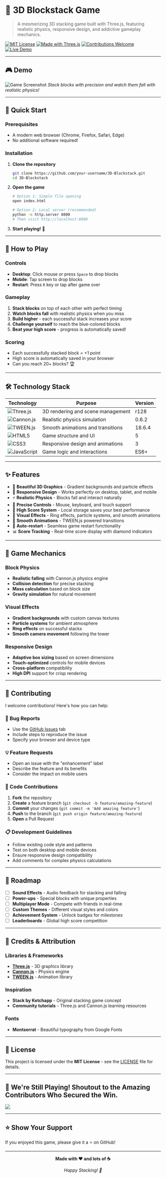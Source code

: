 # 🧱 3D Blockstack Game

> A mesmerizing 3D stacking game built with Three.js, featuring realistic physics, responsive design, and addictive gameplay mechanics.

[![MIT License](https://img.shields.io/badge/License-MIT-green.svg)](https://opensource.org/licenses/MIT)
[![Made with Three.js](https://img.shields.io/badge/Made%20with-Three.js-orange.svg)](https://threejs.org/)
[![Contributions Welcome](https://img.shields.io/badge/Contributions-Welcome-blue.svg)](CONTRIBUTING.md)
[![Live Demo](https://img.shields.io/badge/Live%20Demo-Play%20Now-brightgreen.svg)](https://your-username.github.io/3D-Blockstack/)

---

## 🎮 Demo

![Game Screenshot](screenshot.png)
*Stack blocks with precision and watch them fall with realistic physics!*

---

## 🚀 Quick Start

### Prerequisites
- A modern web browser (Chrome, Firefox, Safari, Edge)
- No additional software required!

### Installation

1. **Clone the repository**
   ```bash
   git clone https://github.com/your-username/3D-Blockstack.git
   cd 3D-Blockstack
   ```

2. **Open the game**
   ```bash
   # Option 1: Simple file opening
   open index.html
   
   # Option 2: Local server (recommended)
   python -m http.server 8000
   # Then visit http://localhost:8000
   ```

3. **Start playing!** 🎯

---

## 🎯 How to Play

### Controls
- **Desktop**: Click mouse or press `Space` to drop blocks
- **Mobile**: Tap screen to drop blocks
- **Restart**: Press `R` key or tap after game over

### Gameplay
1. **Stack blocks** on top of each other with perfect timing
2. **Watch blocks fall** with realistic physics when you miss
3. **Build higher** - each successful stack increases your score
4. **Challenge yourself** to reach the blue-colored blocks
5. **Beat your high score** - progress is automatically saved!

### Scoring
- Each successfully stacked block = +1 point
- High score is automatically saved in your browser
- Can you reach 20+ blocks? 🏆

---

## 🛠️ Technology Stack

| Technology | Purpose | Version |
|------------|---------|---------|
| ![Three.js](https://img.shields.io/badge/Three.js-3D%20Graphics-orange) | 3D rendering and scene management | r128 |
| ![Cannon.js](https://img.shields.io/badge/Cannon.js-Physics-red) | Realistic physics simulation | 0.6.2 |
| ![TWEEN.js](https://img.shields.io/badge/TWEEN.js-Animation-green) | Smooth animations and transitions | 18.6.4 |
| ![HTML5](https://img.shields.io/badge/HTML5-Structure-blue) | Game structure and UI | 5 |
| ![CSS3](https://img.shields.io/badge/CSS3-Styling-purple) | Responsive design and animations | 3 |
| ![JavaScript](https://img.shields.io/badge/JavaScript-Logic-yellow) | Game logic and interactions | ES6+ |

---

## ✨ Features

- 🎨 **Beautiful 3D Graphics** - Gradient backgrounds and particle effects
- 📱 **Responsive Design** - Works perfectly on desktop, tablet, and mobile
- ⚡ **Realistic Physics** - Blocks fall and interact naturally
- 🎯 **Precise Controls** - Mouse, keyboard, and touch support
- 💾 **High Score System** - Local storage saves your best performance
- 🌟 **Visual Effects** - Ring effects, particle systems, and smooth animations
- 🎵 **Smooth Animations** - TWEEN.js powered transitions
- 🔄 **Auto-restart** - Seamless game restart functionality
- 📊 **Score Tracking** - Real-time score display with diamond indicators

---

## 🎨 Game Mechanics

### Block Physics
- **Realistic falling** with Cannon.js physics engine
- **Collision detection** for precise stacking
- **Mass calculation** based on block size
- **Gravity simulation** for natural movement

### Visual Effects
- **Gradient backgrounds** with custom canvas textures
- **Particle systems** for ambient atmosphere
- **Ring effects** on successful stacks
- **Smooth camera movement** following the tower

### Responsive Design
- **Adaptive box sizing** based on screen dimensions
- **Touch-optimized** controls for mobile devices
- **Cross-platform** compatibility
- **High DPI** support for crisp rendering

---

## 🤝 Contributing

I welcome contributions! Here's how you can help:

### 🐛 Bug Reports
- Use the [GitHub Issues](https://github.com/your-username/3D-Blockstack/issues) tab
- Include steps to reproduce the issue
- Specify your browser and device type

### 💡 Feature Requests
- Open an issue with the "enhancement" label
- Describe the feature and its benefits
- Consider the impact on mobile users

### 🔧 Code Contributions
1. **Fork** the repository
2. **Create** a feature branch (`git checkout -b feature/amazing-feature`)
3. **Commit** your changes (`git commit -m 'Add amazing feature'`)
4. **Push** to the branch (`git push origin feature/amazing-feature`)
5. **Open** a Pull Request

### 📋 Development Guidelines
- Follow existing code style and patterns
- Test on both desktop and mobile devices
- Ensure responsive design compatibility
- Add comments for complex physics calculations

---

## 🎯 Roadmap

- [ ] **Sound Effects** - Audio feedback for stacking and falling
- [ ] **Power-ups** - Special blocks with unique properties
- [ ] **Multiplayer Mode** - Compete with friends in real-time
- [ ] **Custom Themes** - Different visual styles and colors
- [ ] **Achievement System** - Unlock badges for milestones
- [ ] **Leaderboards** - Global high score competition

---

## 🙏 Credits & Attribution

### Libraries & Frameworks
- **[Three.js](https://threejs.org/)** - 3D graphics library
- **[Cannon.js](https://github.com/schteppe/cannon.js/)** - Physics engine
- **[TWEEN.js](https://github.com/tweenjs/tween.js/)** - Animation library

### Inspiration
- **Stack by Ketchapp** - Original stacking game concept
- **Community tutorials** - Three.js and Cannon.js learning resources

### Fonts
- **Montserrat** - Beautiful typography from Google Fonts

---

## 📄 License

This project is licensed under the **MIT License** - see the [LICENSE](LICENSE) file for details.

---

## 📄 We're Still Playing! Shoutout to the Amazing Contributors Who Secured the Win.

<a href="https://github.com/maitri-vv/3S-Blockstack/graphs/contributors">
  <img src="https://contrib.rocks/image?repo=maitri-vv/3D-Blockstack" />
</a>


---
## ⭐ Show Your Support

If you enjoyed this game, please give it a ⭐ on GitHub!

---

<div align="center">

**Made with ❤️ and lots of ☕**

*Happy Stacking! 🧱*

</div>
